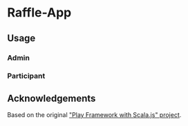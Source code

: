 
# Raffle-App

## Usage

### Admin

### Participant

## Acknowledgements

Based on the original ["Play Framework with Scala.js" project](https://github.com/vmunier/play-with-scalajs-example).
